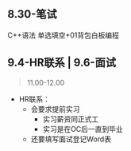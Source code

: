 ## 8.30-笔试

C++语法 单选填空+01背包白板编程

## 9.4-HR联系 | 9.6-面试
>11.00-12.00

+ HR联系：
	+ 会要求提前实习
		+ 实习薪资同正式工
		+ 实习是在OC后一直到毕业
	+ 还要填写面试登记Word表


